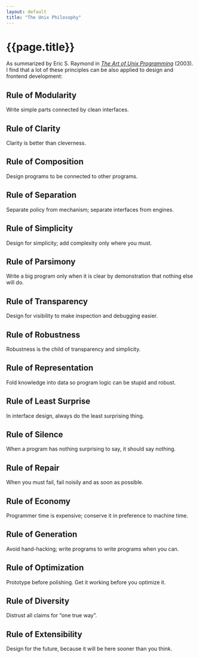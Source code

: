 ```yaml
---
layout: default
title: "The Unix Philosophy"
---
```


# {{page.title}}

As summarized by Eric S. Raymond in [*The Art of Unix Programming*](http://homepage.cs.uri.edu/~thenry/resources/unix_art/index.html) (2003). I find that a lot of these principles can be also applied to design and frontend development:

## Rule of Modularity
Write simple parts connected by clean interfaces.

## Rule of Clarity
Clarity is better than cleverness.

## Rule of Composition
Design programs to be connected to other programs.

## Rule of Separation
Separate policy from mechanism; separate interfaces from engines.

## Rule of Simplicity
Design for simplicity; add complexity only where you must.

## Rule of Parsimony
Write a big program only when it is clear by demonstration that nothing else will do.

## Rule of Transparency
Design for visibility to make inspection and debugging easier.

## Rule of Robustness
Robustness is the child of transparency and simplicity.

## Rule of Representation
Fold knowledge into data so program logic can be stupid and robust.

## Rule of Least Surprise
In interface design, always do the least surprising thing.

## Rule of Silence
When a program has nothing surprising to say, it should say nothing.

## Rule of Repair
When you must fail, fail noisily and as soon as possible.

## Rule of Economy
Programmer time is expensive; conserve it in preference to machine time.

## Rule of Generation
Avoid hand-hacking; write programs to write programs when you can.

## Rule of Optimization
Prototype before polishing. Get it working before you optimize it.

## Rule of Diversity
Distrust all claims for “one true way”.

## Rule of Extensibility
Design for the future, because it will be here sooner than you think.
